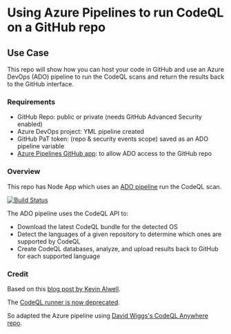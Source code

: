 # Using Azure Pipelines to run CodeQL on a GitHub repo

## Use Case

This repo will show how you can host your code in GitHub and use an Azure DevOps (ADO) pipeline to run the CodeQL scans and return the results back to the GitHub interface.

### Requirements

- GitHub Repo: public or private (needs GitHub Advanced Security enabled)
- Azure DevOps project: YML pipeline created
- GitHub PaT token: (repo & security events scope) saved as an ADO pipeline variable
- [Azure Pipelines GitHub app](https://github.com/marketplace/azure-pipelines): to allow ADO access to the GitHub repo

### Overview

This repo has Node App which uses an [ADO pipeline](https://dev.azure.com/samhope-evans/code-scanning-ado/) run the CodeQL scan.

[![Build Status](https://dev.azure.com/samhope-evans/ghas-azure-devops-code-scanning/_apis/build/status/octodemo-futuredesignuk.ghas-azure-devops-code-scanning?branchName=master)](https://dev.azure.com/samhope-evans/ghas-azure-devops-code-scanning/_build/latest?definitionId=20&branchName=master)

The ADO pipeline uses the CodeQL API to:

- Download the latest CodeQL bundle for the detected OS
- Detect the languages of a given repository to determine which ones are supported by CodeQL
- Create CodeQL databases, analyze, and upload results back to GitHub for each supported language

### Credit

Based on this [blog post by Kevin Alwell](https://github.blog/2020-10-27-code-scanning-a-github-repository-using-github-advanced-security-within-an-azure-devops-pipeline/).

The [CodeQL runner is now deprecated](https://docs.github.com/en/code-security/code-scanning/using-codeql-code-scanning-with-your-existing-ci-system/running-codeql-runner-in-your-ci-system).

So adapted the Azure pipeline using [David Wiggs's CodeQL Anywhere repo](https://github.com/david-wiggs/codeql-anywhere).


